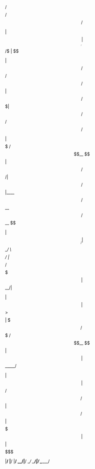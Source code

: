 
 /$$$$$$$$                  /$$      /$$                              
 
 
| $$_____/                 | $$  /$ | $$                              


| $$     /$$$$$$  /$$   /$$| $$ /$$$| $$  /$$$$$$   /$$$$$$   /$$$$$$ 


| $$$$$ /$$__  $$|  $$ /$$/| $$/$$ $$ $$ |____  $$ /$$__  $$ /$$__  $$


| $$__/| $$  \__/ \  $$$$/ | $$$$_  $$$$  /$$$$$$$| $$  \__/| $$$$$$$$


| $$   | $$        >$$  $$ | $$$/ \  $$$ /$$__  $$| $$      | $$_____/


| $$   | $$       /$$/\  $$| $$/   \  $$|  $$$$$$$| $$      |  $$$$$$$


|__/   |__/      |__/  \__/|__/     \__/ \_______/|__/       \_______/
                                                                      
                                                                      
                                                                      
